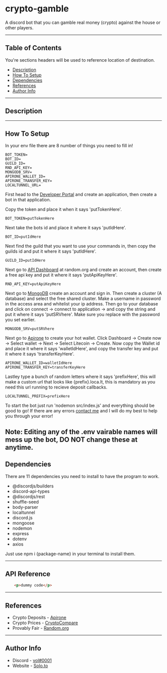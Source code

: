 # crypto-gamble
A discord bot that you can gamble real money (crypto) against the house or other players.

---

## Table of Contents
You're sections headers will be used to reference location of destination.

- [Description](#description)
- [How To Setup](#how-to-setup)
- [Dependencies](#dependencies)
- [References](#references)
- [Author Info](#author-info)

---

## Description

---

## How To Setup

In your env file there are 8 number of things you need to fill in!

```
BOT_TOKEN=
BOT_ID= 
GUILD_ID=
RND_API_KEY= 
MONGODB_SRV= 
APIRONE_WALLET_ID= 
APIRONE_TRANSFER_KEY= 
LOCALTUNNEL_URL=
```

First head to the [Developer Portal](https://discord.com/developers) and create an application, then create a bot in that application.

Copy the token and place it when it says 'putTokenHere'.
```
BOT_TOKEN=putTokenHere
```

Next take the bots id and place it where it says 'putIdHere'.
```
BOT_ID=putIdHere
```

Next find the guild that you want to use your commands in, then copy the guilds id and put it where it says 'putIdHere'.
```
GUILD_ID=putIdHere
```

Next go to [API Dashboard](https://api.random.org/) at random.org and create an account, then create a free api key and put it where it says 'putApiKeyHere'.
```
RND_API_KEY=putApiKeyHere
```

Next go to [MongoDB](https://mongodb.com) create an account and sign in. Then create a cluster (A database) and select the free shared cluster. Make a username in password in the access area and whitelist your ip address. Then go to your database and click on connect -> connect to application -> and copy the string and put it where it says 'putSRVhere'. Make sure you replace <password> with the password you set earlier.
```
MONGODB_SRV=putSRVhere
```

Next go to [Apirone](https://apirone.com/) to create your hot wallet. Click Dashboard -> Create now -> Select wallet -> Next -> Select Litecoin -> Create. Now copy the Wallet id and place it where it says 'walletIdHere', and copy the transfer key and put it where it says 'transferKeyHere'.
```
APIRONE_WALLET_ID=walletIdHere
APIRONE_TRANSFER_KEY=transferKeyHere
```

Lastley type a bunch of random letters where it says 'prefixHere', this will make a custom url that looks like {prefix}.loca.lt, this is mandatory as you need this url running to recieve deposit callbacks. 
```
LOCALTUNNEL_PREFIX=prefixHere
``` 
 
To start the bot just run 'nodemon src/index.js' and everything should be good to go! If there are any errors [contact me](#author-info) and I will do my best to help you through your error!
 
Note: Editing any of the .env vairable names will mess up the bot, DO NOT change these at anytime.
---

## Dependencies

There are 11 dependencies you need to install to have the program to work.

- @discordjs/builders
- discord-api-types
- @discordjs/rest
- shuffle-seed
- body-parser
- localtunnel
- discord.js
- mongoose
- nodemon
- express
- dotenv
- axios

Just use npm i {package-name} in your terminal to install them.

---

## API Reference

```html
    <p>dummy code</p>
```

---

## References
- Crypto Deposits - [Apirone](https://apirone.com/)
- Crypto Prices - [CryptoCompare](https://cryptocompare.com)
- Provably Fair - [Random.org](https://random.org/)

---

## Author Info

- Discord - [vol#0001]()
- Website - [Solo.to](https://solo.to/x2vol)
